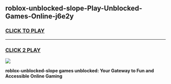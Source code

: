 
## roblox-unblocked-slope-Play-Unblocked-Games-Online-j6e2y
<h3>
<a href="https://premium76.site?title=roblox-unblocked-slope&ref=25A">CLICK TO PLAY</a></h3>
<hr>

<h3>
<a href="https://premium76.site?title=roblox-unblocked-slope&ref=25A">CLICK 2 PLAY</a>
  
</h3>

<a href="https://premium76.site?title=roblox-unblocked-slope&ref=25A"><img src="https://clearcache.store/games.png"></a>


**roblox-unblocked-slope games unblocked: Your Gateway to Fun and Accessible Online Gaming**

